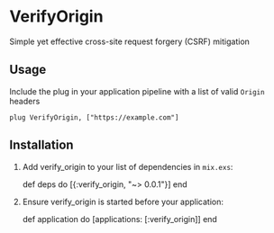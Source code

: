 # VerifyOrigin

Simple yet effective cross-site request forgery (CSRF) mitigation

## Usage
Include the plug in your application pipeline with a list of valid `Origin` headers

```
plug VerifyOrigin, ["https://example.com"]
```

## Installation

  1. Add verify_origin to your list of dependencies in `mix.exs`:

        def deps do
          [{:verify_origin, "~> 0.0.1"}]
        end

  2. Ensure verify_origin is started before your application:

        def application do
          [applications: [:verify_origin]]
        end

